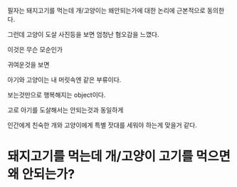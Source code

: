 
필자는 돼지고기를 먹는데 개/고양이는 왜안되는가에 대한 논리에 근본적으로 동의한다.


그런데 고양이 도살 사진등을 보면 엄청난 혐오감을 느꼈다.

이것은 무슨 모순인가



귀여운것을 보면 

아기와 고양이는 내 머릿속엔 같은 부류이다.

보는것만으로 행복해지는 object이다.



고로 아기를 도살해서는 안되는것과 동일하게

인간에게 친숙한 개와 고양이에게 특별 잣대를 세워야 하는게 맞을거 같다.



# 돼지고기를 먹는데 개/고양이 고기를 먹으면 왜 안되는가?





